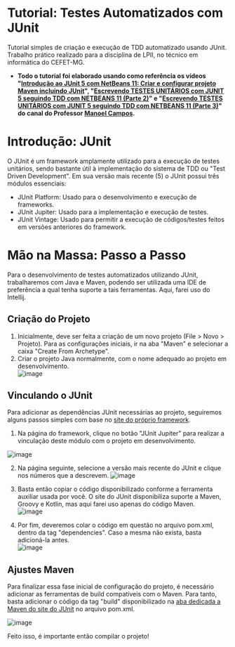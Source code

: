 # Tutorial: Testes Automatizados com JUnit
Tutorial simples de criação e execução de TDD automatizado usando JUnit. Trabalho prático realizado para a disciplina de LPII, no técnico em informática do CEFET-MG. 

 - **Todo o tutorial foi elaborado usando como referência os vídeos "[Introdução ao JUnit 5 com NetBeans 11: Criar e configurar projeto Maven incluindo JUnit](https://www.youtube.com/watch?v=_BP3SLcB0QE)", "[Escrevendo TESTES UNITÁRIOS com JUNIT 5 seguindo TDD com NETBEANS 11 (Parte 2)](https://www.youtube.com/watch?v=uGhH4D4Pyww)" e "[Escrevendo TESTES UNITÁRIOS com JUNIT 5 seguindo TDD com NETBEANS 11 (Parte 3)](https://www.youtube.com/watch?v=W9bTYeqDlZ4)" do canal do Professor [Manoel Campos](https://github.com/manoelcampos).** 

# Introdução: JUnit
O JUnit é um framework amplamente utilizado para a execução de testes unitários, sendo bastante útil à implementação do sistema de TDD ou "Test Driven Development". Em sua versão mais recente (5) o JUnit possui três módulos essenciais:
- JUnit Platform: Usado para o desenvolvimento e execução de frameworks.
- JUnit Jupiter: Usado para a implementação e execução de testes.
- JUnit Vintage: Usado para permitir a execução de códigos/testes feitos em versões anteriores do framework. 

# Mão na Massa: Passo a Passo
Para o desenvolvimento de testes automatizados utilizando JUnit, trabalharemos com Java e Maven, podendo ser utilizada uma IDE de preferência a qual tenha suporte a tais ferramentas. Aqui, farei uso do Intellij. 

## Criação do Projeto

1. Inicialmente, deve ser feita a criação de um novo projeto (File > Novo > Projeto). Para as configurações iniciais, ir na aba "Maven" e selecionar a caixa "Create From Archetype". 
2. Criar o projeto Java normalmente, com o nome adequado ao projeto em desenvolvimento.  
![image](https://user-images.githubusercontent.com/51242342/142518849-d052e6b9-edb3-4e0a-84d1-6a580ce7bf44.png)


## Vinculando o JUnit

Para adicionar as dependências JUnit necessárias ao projeto, seguiremos alguns passos simples com base no [site do próprio framework](https://junit.org/junit5/).
1. Na página do framework, clique no botão "JUnit Jupiter" para realizar a vinculação deste módulo com o projeto em desenvolvimento.  

![image](https://user-images.githubusercontent.com/51242342/142519477-6f106f9c-53cc-4c0d-87cd-8fad536c895c.png)

2. Na página seguinte, selecione a versão mais recente do JUnit e clique nos números que a descrevem. 
![image](https://user-images.githubusercontent.com/51242342/142519728-3a45d23f-6691-46d4-adf5-f45df552c1ff.png)

3. Basta então copiar o código disponibilizado conforme a ferramenta auxiliar usada por você. O site do JUnit disponibiliza suporte a Maven, Groovy e Kotlin, mas aqui farei uso apenas do código Maven.  
![image](https://user-images.githubusercontent.com/51242342/142519960-e064ebe2-04ea-450c-bbca-eea4e96845ab.png)

4. Por fim, deveremos colar o código em questão no arquivo pom.xml, dentro da tag "dependencies". Caso a mesma não exista, basta adicioná-la antes.  
![image](https://user-images.githubusercontent.com/51242342/142520412-9051b65b-a71f-4b78-a08e-0eb76fb44432.png)

## Ajustes Maven
Para finalizar essa fase inicial de configuração do projeto, é necessário adicionar as ferramentas de build compatíveis com o Maven. Para tanto, basta adicionar o código da tag "build" disponibilizado na [aba dedicada a Maven do site do JUnit](https://junit.org/junit5/docs/current/user-guide/#running-tests-build-maven) no arquivo pom.xml. 

![image](https://user-images.githubusercontent.com/51242342/142520957-0ea4ebfb-0fec-439e-b2ac-c34b1d700ca7.png)

Feito isso, é importante então compilar o projeto!
